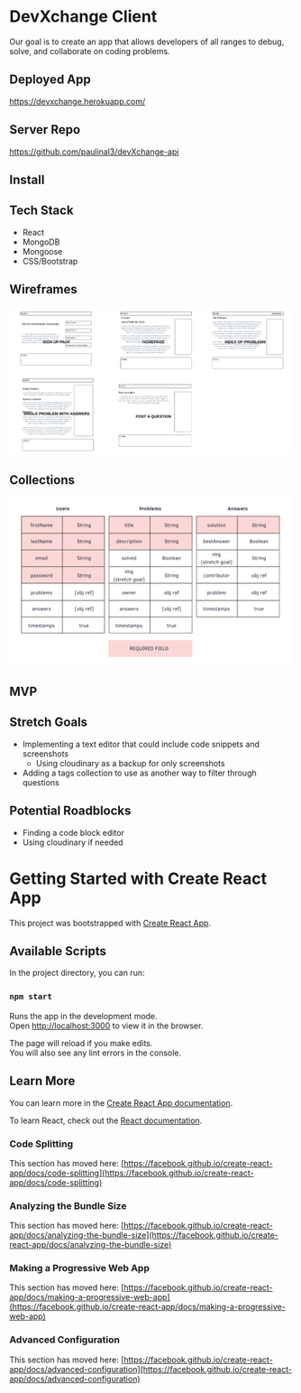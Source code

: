 # DevXchange Client
Our goal is to create an app that allows developers of all ranges to debug, solve, and collaborate on coding problems.

## Deployed App
https://devxchange.herokuapp.com/

## Server Repo
https://github.com/paulinal3/devXchange-api

## Install

## Tech Stack
* React
* MongoDB
* Mongoose
* CSS/Bootstrap

## Wireframes
![Wireframes](public/wireframes.png)

## Collections
![Collections](devXchange_collections.png)

## MVP


## Stretch Goals
* Implementing a text editor that could include code snippets and screenshots
    * Using cloudinary as a backup for only screenshots
* Adding a tags collection to use as another way to filter through questions

## Potential Roadblocks
* Finding a code block editor
* Using cloudinary if needed

# Getting Started with Create React App

This project was bootstrapped with [Create React App](https://github.com/facebook/create-react-app).

## Available Scripts

In the project directory, you can run:

### `npm start`

Runs the app in the development mode.\
Open [http://localhost:3000](http://localhost:3000) to view it in the browser.

The page will reload if you make edits.\
You will also see any lint errors in the console.


## Learn More

You can learn more in the [Create React App documentation](https://facebook.github.io/create-react-app/docs/getting-started).

To learn React, check out the [React documentation](https://reactjs.org/).

### Code Splitting

This section has moved here: [https://facebook.github.io/create-react-app/docs/code-splitting](https://facebook.github.io/create-react-app/docs/code-splitting)

### Analyzing the Bundle Size

This section has moved here: [https://facebook.github.io/create-react-app/docs/analyzing-the-bundle-size](https://facebook.github.io/create-react-app/docs/analyzing-the-bundle-size)

### Making a Progressive Web App

This section has moved here: [https://facebook.github.io/create-react-app/docs/making-a-progressive-web-app](https://facebook.github.io/create-react-app/docs/making-a-progressive-web-app)

### Advanced Configuration

This section has moved here: [https://facebook.github.io/create-react-app/docs/advanced-configuration](https://facebook.github.io/create-react-app/docs/advanced-configuration)

